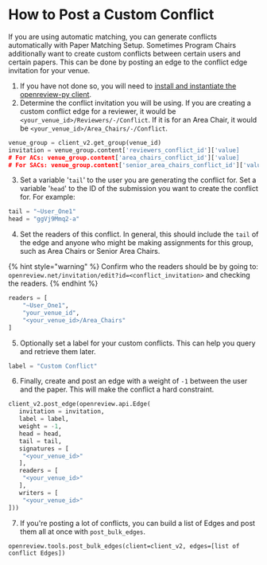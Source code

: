 # How to Post a Custom Conflict

If you are using automatic matching, you can generate conflicts automatically with Paper Matching Setup. Sometimes Program Chairs additionally want to create custom conflicts between certain users and certain papers. This can be done by posting an edge to the conflict edge invitation for your venue.&#x20;

1. If you have not done so, you will need to [install and instantiate the openreview-py client](../../getting-started/using-the-api/installing-and-instantiating-the-python-client.md).
2. Determine the conflict invitation you will be using. If you are creating a custom conflict edge for a reviewer, it would be `<your_venue_id>/Reviewers/-/Conflict`. If it is for an Area Chair, it would be `<your_venue_id>/Area_Chairs/-/Conflict`.

```python
venue_group = client_v2.get_group(venue_id)
invitation = venue_group.content['reviewers_conflict_id']['value]
# For ACs: venue_group.content['area_chairs_conflict_id']['value]
# For SACs: venue_group.content['senior_area_chairs_conflict_id']['value]
```

3. Set a variable '`tail`' to the user you are generating the conflict for. Set a variable '`head`' to the ID of the submission you want to create the conflict for. For example:

```python
tail = "~User_One1"
head = "ggVj9Mmq2-a"
```

4. Set the readers of this conflict. In general, this should include the `tail` of the edge and anyone who might be making assignments for this group, such as Area Chairs or Senior Area Chairs.

{% hint style="warning" %}
Confirm who the readers should be by going to: `openreview.net/invitation/edit?id=<conflict_invitation>` and checking the readers.
{% endhint %}

```python
readers = [
    "~User_One1", 
    "your_venue_id",
    "<your_venue_id>/Area_Chairs"
]
```

5. Optionally set a label for your custom conflicts. This can help you query and retrieve them later.&#x20;

```python
label = "Custom Conflict"
```

6. Finally, create and post an edge with a weight of `-1` between the user and the paper. This will make the conflict a hard constraint.&#x20;

```python
client_v2.post_edge(openreview.api.Edge(
   invitation = invitation,
   label = label, 
   weight = -1, 
   head = head, 
   tail = tail,
   signatures = [
    "<your_venue_id>"
   ],
   readers = [
    "<your_venue_id>"
   ],
   writers = [
    "<your_venue_id>"
]))
```

7. If you're posting a lot of conflicts, you can build a list of Edges and post them all at once with `post_bulk_edges`.

```
openreview.tools.post_bulk_edges(client=client_v2, edges=[list of conflict Edges])
```
